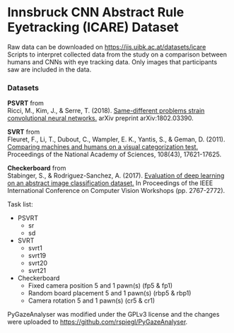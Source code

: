 # Innsbruck CNN Abstract Rule Eyetracking (ICARE) Dataset
Raw data can be downloaded on https://iis.uibk.ac.at/datasets/icare <br>
Scripts to interpret collected data from the study on a comparison between humans and CNNs with eye tracking data.
Only images that participants saw are included in the data.

### Datasets
**PSVRT** from <br>
Ricci, M., Kim, J., & Serre, T. (2018). [Same-different problems strain convolutional neural networks.](https://arxiv.org/abs/1802.03390) arXiv preprint arXiv:1802.03390.

**SVRT** from <br>
Fleuret, F., Li, T., Dubout, C., Wampler, E. K., Yantis, S., & Geman, D. (2011). [Comparing machines and humans on a visual categorization test.](https://www.pnas.org/content/108/43/17621) Proceedings of the National Academy of Sciences, 108(43), 17621-17625.

**Checkerboard** from <br>
Stabinger, S., & Rodriguez-Sanchez, A. (2017). [Evaluation of deep learning on an abstract image classification dataset.](https://arxiv.org/abs/1708.07770) In Proceedings of the IEEE International Conference on Computer Vision Workshops (pp. 2767-2772).

Task list:
* PSVRT
  * sr
  * sd
* SVRT
  * svrt1
  * svrt19
  * svrt20
  * svrt21
* Checkerboard
  * Fixed camera position 5 and 1 pawn(s) (fp5 & fp1)
  * Random board placement 5 and 1 pawn(s) (rbp5 & rbp1)
  * Camera rotation 5 and 1 pawn(s) (cr5 & cr1)

PyGazeAnalyser was modified under the GPLv3 license and the changes were uploaded to https://github.com/rspiegl/PyGazeAnalyser.